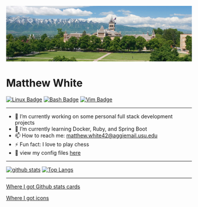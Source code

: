 ![usu](https://github.com/mattwhite180/mattwhite180/blob/master/usu.png)

# Matthew White

[![Linux Badge](https://img.shields.io/badge/OS-Linux-informational?style=plastic&logo=linux&logoColor=green&color=green)](https://shields.io/)
[![Bash Badge](https://img.shields.io/badge/Bash-Shell-informational?style=plastic&logo=https://simpleicons.org/icons/gnubash.svg&logoColor=red&color=red)](https://shields.io/)
[![Vim Badge](https://img.shields.io/badge/Vim-VSCode-informational?style=plastic&logo=vim&logoColor=yellow&color=yellow)](https://shields.io/)

---

- 🔭 I’m currently working on some personal full stack development projects
- 🌱 I’m currently learning Docker, Ruby, and Spring Boot
- 📫 How to reach me: matthew.white42@aggiemail.usu.edu
- ⚡ Fun fact: I love to play chess
- 🔧 view my config files [here](https://github.com/mattwhite180/mattwhite180/tree/master/configFiles)

---

[![github stats](https://github-readme-stats.vercel.app/api?username=mattwhite180&theme=vue&show_icons=true)](https://github.com/anuraghazra/github-readme-stats)
[![Top Langs](https://github-readme-stats.vercel.app/api/top-langs/?username=mattwhite180&layout=compact)](https://github.com/anuraghazra/github-readme-stats)

---

[Where I got Github stats cards](https://github.com/anuraghazra/github-readme-stats)

[Where I got icons](https://shields.io/)
